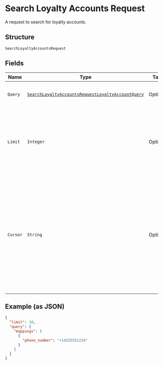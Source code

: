 
# Search Loyalty Accounts Request

A request to search for loyalty accounts.

## Structure

`SearchLoyaltyAccountsRequest`

## Fields

| Name | Type | Tags | Description | Getter |
|  --- | --- | --- | --- | --- |
| `Query` | [`SearchLoyaltyAccountsRequestLoyaltyAccountQuery`](../../doc/models/search-loyalty-accounts-request-loyalty-account-query.md) | Optional | The search criteria for the loyalty accounts. | SearchLoyaltyAccountsRequestLoyaltyAccountQuery getQuery() |
| `Limit` | `Integer` | Optional | The maximum number of results to include in the response. The default value is 30.<br>**Constraints**: `>= 1`, `<= 30` | Integer getLimit() |
| `Cursor` | `String` | Optional | A pagination cursor returned by a previous call to<br>this endpoint. Provide this to retrieve the next set of<br>results for the original query.<br><br>For more information,<br>see [Pagination](https://developer.squareup.com/docs/basics/api101/pagination). | String getCursor() |

## Example (as JSON)

```json
{
  "limit": 10,
  "query": {
    "mappings": [
      {
        "phone_number": "+14155551234"
      }
    ]
  }
}
```

